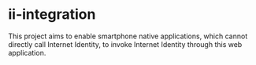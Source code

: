 # ii-integration
This project aims to enable smartphone native applications, which cannot directly call Internet Identity, to invoke Internet Identity through this web application.
